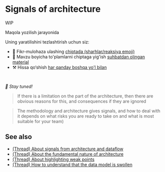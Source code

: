 # Signals of architecture

WIP

Maqola yozilish jarayonida

Uning yaratilishini tezlashtirish uchun siz:

* 📢 Fikr-mulohaza ulashing [chiptada (sharhlar/reaksiya emoji)](https://github.com/feature-sliced/documentation/issues/194)
* 💬 Mavzu boyicha to'plamlarni chiptaga yig'ish [suhbatdan olingan material](https://t.me/feature_sliced)
* ⚒️ Hissa qo‘shish [har qanday boshqa yo'l bilan](https://github.com/feature-sliced/documentation/blob/master/CONTRIBUTING.md)

<br />

*🍰 Stay tuned!*

> If there is a limitation on the part of the architecture, then there are obvious reasons for this, and consequences if they are ignored

> The methodology and architecture gives signals, and how to deal with it depends on what risks you are ready to take on and what is most suitable for your team)

## See also[​](#see-also "Sarlavhaga to'g'ridan-to'g'ri havola")

* [(Thread) About signals from architecture and dataflow](https://t.me/feature_sliced/2070)
* [(Thread) About the fundamental nature of architecture](https://t.me/feature_sliced/2492)
* [(Thread) About highlighting weak points](https://t.me/feature_sliced/3979)
* [(Thread) How to understand that the data model is swollen](https://t.me/feature_sliced/4228)

